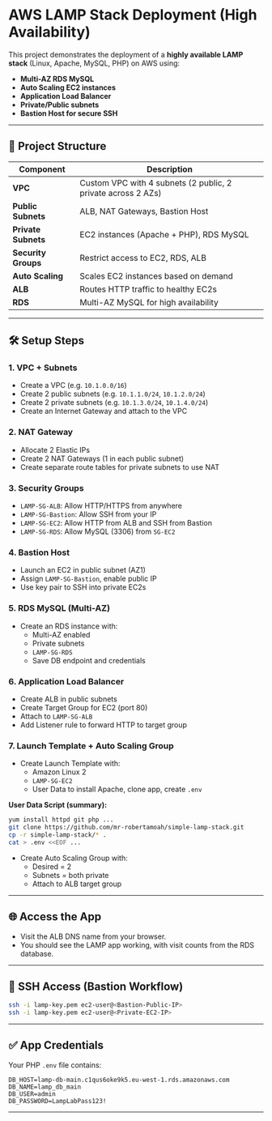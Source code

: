 # AWS LAMP Stack Deployment (High Availability)

This project demonstrates the deployment of a **highly available LAMP stack** (Linux, Apache, MySQL, PHP) on AWS using:

- **Multi-AZ RDS MySQL**
- **Auto Scaling EC2 instances**
- **Application Load Balancer**
- **Private/Public subnets**
- **Bastion Host for secure SSH**

---

## 📁 Project Structure

| Component           | Description                                                  |
| ------------------- | ------------------------------------------------------------ |
| **VPC**             | Custom VPC with 4 subnets (2 public, 2 private across 2 AZs) |
| **Public Subnets**  | ALB, NAT Gateways, Bastion Host                              |
| **Private Subnets** | EC2 instances (Apache + PHP), RDS MySQL                      |
| **Security Groups** | Restrict access to EC2, RDS, ALB                             |
| **Auto Scaling**    | Scales EC2 instances based on demand                         |
| **ALB**             | Routes HTTP traffic to healthy EC2s                          |
| **RDS**             | Multi-AZ MySQL for high availability                         |

---

## 🛠 Setup Steps

### 1. VPC + Subnets

- Create a VPC (e.g. `10.1.0.0/16`)
- Create 2 public subnets (e.g. `10.1.1.0/24`, `10.1.2.0/24`)
- Create 2 private subnets (e.g. `10.1.3.0/24`, `10.1.4.0/24`)
- Create an Internet Gateway and attach to the VPC

### 2. NAT Gateway

- Allocate 2 Elastic IPs
- Create 2 NAT Gateways (1 in each public subnet)
- Create separate route tables for private subnets to use NAT

### 3. Security Groups

- `LAMP-SG-ALB`: Allow HTTP/HTTPS from anywhere
- `LAMP-SG-Bastion`: Allow SSH from your IP
- `LAMP-SG-EC2`: Allow HTTP from ALB and SSH from Bastion
- `LAMP-SG-RDS`: Allow MySQL (3306) from `SG-EC2`

### 4. Bastion Host

- Launch an EC2 in public subnet (AZ1)
- Assign `LAMP-SG-Bastion`, enable public IP
- Use key pair to SSH into private EC2s

### 5. RDS MySQL (Multi-AZ)

- Create an RDS instance with:
  - Multi-AZ enabled
  - Private subnets
  - `LAMP-SG-RDS`
  - Save DB endpoint and credentials

### 6. Application Load Balancer

- Create ALB in public subnets
- Create Target Group for EC2 (port 80)
- Attach to `LAMP-SG-ALB`
- Add Listener rule to forward HTTP to target group

### 7. Launch Template + Auto Scaling Group

- Create Launch Template with:
  - Amazon Linux 2
  - `LAMP-SG-EC2`
  - User Data to install Apache, clone app, create `.env`

**User Data Script (summary):**

```bash
yum install httpd git php ...
git clone https://github.com/mr-robertamoah/simple-lamp-stack.git
cp -r simple-lamp-stack/* .
cat > .env <<EOF ...
```

- Create Auto Scaling Group with:
  - Desired = 2
  - Subnets = both private
  - Attach to ALB target group

---

## 🌐 Access the App

- Visit the ALB DNS name from your browser.
- You should see the LAMP app working, with visit counts from the RDS database.

---

## 🔐 SSH Access (Bastion Workflow)

```bash
ssh -i lamp-key.pem ec2-user@<Bastion-Public-IP>
ssh -i lamp-key.pem ec2-user@<Private-EC2-IP>
```

---

## ✅ App Credentials

Your PHP `.env` file contains:

```
DB_HOST=lamp-db-main.c1qus6oke9k5.eu-west-1.rds.amazonaws.com
DB_NAME=lamp_db_main
DB_USER=admin
DB_PASSWORD=LampLabPass123!
```

---
